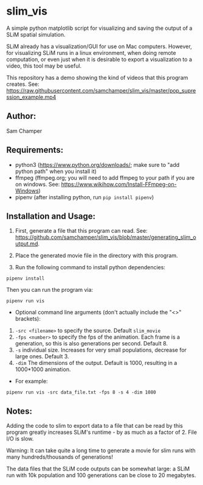 # slim_vis

A simple python matplotlib script for visualizing and saving the output of a SLiM spatial simulation.

SLiM already has a visualization/GUI for use on Mac computers. However, for visualizing SLiM runs in a
linux environment, when doing remote computation, or even just when it is desirable to export a
visualization to a video, this tool may be useful.

This repository has a demo showing the kind of videos that this program creates.
See: https://raw.githubusercontent.com/samchamper/slim_vis/master/pop_supression_example.mp4

## Author:

Sam Champer

## Requirements:
* python3 (https://www.python.org/downloads/; make sure to "add python path" when you install it)
* ffmpeg (ffmpeg.org; you will need to add ffmpeg to your path if you are on windows.
    See: https://www.wikihow.com/Install-FFmpeg-on-Windows)
* pipenv (after installing python, run ``pip install pipenv``)

## Installation and Usage:
1. First, generate a file that this program can read.
    See: https://github.com/samchamper/slim_vis/blob/master/generating_slim_output.md.

1. Place the generated movie file in the directory with this program.

1. Run the following command to install python dependencies:
```
pipenv install
```
Then you can run the program via:
```
pipenv run vis
```
* Optional command line arguments (don't actually include the "<>" brackets):
1. ``-src <filename>`` to specify the source. Default ``slim_movie``
1. ``-fps <number>`` to specify the fps of the animation. Each frame is a generation, 
    so this is also generations per second. Default 8.
1. ``-s`` individual size. Increases for very small populations, decrease for large ones. Default 3.
1. ``-dim`` The dimensions of the output. Default is 1000, resulting in a 1000*1000 animation.

* For example:
```
pipenv run vis -src data_file.txt -fps 8 -s 4 -dim 1080
```

## Notes:
Adding the code to slim to export data to a file that can be read by this program greatly increases SLiM's
runtime - by as much as a factor of 2. File I/O is slow.

Warning: It can take quite a long time to generate a movie for slim runs with many hundreds/thousands of generations!

The data files that the SLiM code outputs can be somewhat large: a SLiM run with 10k population and 100
generations can be close to 20 megabytes.
